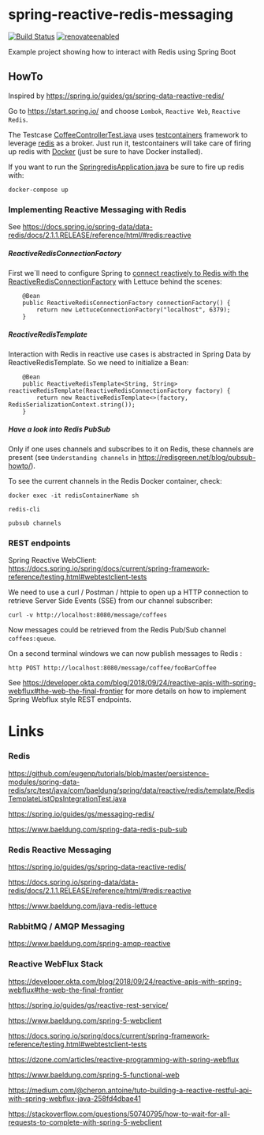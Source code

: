spring-reactive-redis-messaging
======================================================================================
[![Build Status](https://github.com/jonashackt/spring-reactive-redis-messaging/workflows/build/badge.svg)](https://github.com/jonashackt/spring-reactive-redis-messaging/actions)
[![renovateenabled](https://img.shields.io/badge/renovate-enabled-yellow)](https://renovatebot.com)

Example project showing how to interact with Redis using Spring Boot 

## HowTo

Inspired by https://spring.io/guides/gs/spring-data-reactive-redis/

Go to https://start.spring.io/ and choose `Lombok`, `Reactive Web`, `Reactive Redis`.

The Testcase [CoffeeControllerTest.java](src/test/java/de/jonashackt/springredis/controller/CoffeeControllerTest.java) uses [testcontainers](https://www.testcontainers.org/) framework to leverage [redis](https://redis.io/) as a broker. Just run it, testcontainers will take care of firing up redis with [Docker](https://www.docker.com/) (just be sure to have Docker installed).

If you want to run the [SpringredisApplication.java](src/main/java/de/jonashackt/springredis/SpringredisApplication.java) be sure to fire up redis with:

```
docker-compose up
```

### Implementing Reactive Messaging with Redis

See https://docs.spring.io/spring-data/data-redis/docs/2.1.1.RELEASE/reference/html/#redis:reactive

##### ReactiveRedisConnectionFactory

First we´ll need to configure Spring to [connect reactively to Redis with the ReactiveRedisConnectionFactory](https://docs.spring.io/spring-data/data-redis/docs/2.1.1.RELEASE/reference/html/#redis:reactive:connectors:lettuce) with Lettuce behind the scenes:

```
    @Bean
    public ReactiveRedisConnectionFactory connectionFactory() {
        return new LettuceConnectionFactory("localhost", 6379);
    }
```

##### ReactiveRedisTemplate

Interaction with Redis in reactive use cases is abstracted in Spring Data by ReactiveRedisTemplate. So we need to initialize a Bean:

```
    @Bean
    public ReactiveRedisTemplate<String, String> reactiveRedisTemplate(ReactiveRedisConnectionFactory factory) {
        return new ReactiveRedisTemplate<>(factory, RedisSerializationContext.string());
    }
```

##### Have a look into Redis PubSub

Only if one uses channels and subscribes to it on Redis, these channels are present (see `Understanding channels` in https://redisgreen.net/blog/pubsub-howto/).

To see the current channels in the Redis Docker container, check:

```
docker exec -it redisContainerName sh

redis-cli

pubsub channels
``` 


### REST endpoints

Spring Reactive WebClient: https://docs.spring.io/spring/docs/current/spring-framework-reference/testing.html#webtestclient-tests

We need to use a curl / Postman / httpie to open up a HTTP connection to retrieve Server Side Events (SSE) from our channel subscriber:

```
curl -v http://localhost:8080/message/coffees
```

Now messages could be retrieved from the Redis Pub/Sub channel `coffees:queue`.

On a second terminal windows we can now publish messages to Redis :

```
http POST http://localhost:8080/message/coffee/fooBarCoffee
```

See https://developer.okta.com/blog/2018/09/24/reactive-apis-with-spring-webflux#the-web-the-final-frontier for more details on how to implement Spring Webflux style REST endpoints.


# Links

### Redis

https://github.com/eugenp/tutorials/blob/master/persistence-modules/spring-data-redis/src/test/java/com/baeldung/spring/data/reactive/redis/template/RedisTemplateListOpsIntegrationTest.java

https://spring.io/guides/gs/messaging-redis/

https://www.baeldung.com/spring-data-redis-pub-sub


### Redis Reactive Messaging

https://spring.io/guides/gs/spring-data-reactive-redis/

https://docs.spring.io/spring-data/data-redis/docs/2.1.1.RELEASE/reference/html/#redis:reactive

https://www.baeldung.com/java-redis-lettuce


### RabbitMQ / AMQP Messaging

https://www.baeldung.com/spring-amqp-reactive


### Reactive WebFlux Stack

https://developer.okta.com/blog/2018/09/24/reactive-apis-with-spring-webflux#the-web-the-final-frontier

https://spring.io/guides/gs/reactive-rest-service/

https://www.baeldung.com/spring-5-webclient

https://docs.spring.io/spring/docs/current/spring-framework-reference/testing.html#webtestclient-tests

https://dzone.com/articles/reactive-programming-with-spring-webflux

https://www.baeldung.com/spring-5-functional-web

https://medium.com/@cheron.antoine/tuto-building-a-reactive-restful-api-with-spring-webflux-java-258fd4dbae41

https://stackoverflow.com/questions/50740795/how-to-wait-for-all-requests-to-complete-with-spring-5-webclient


